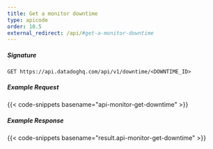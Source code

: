 ```yaml
---
title: Get a monitor downtime
type: apicode
order: 10.5
external_redirect: /api/#get-a-monitor-downtime
---
```


##### Signature
`GET https://api.datadoghq.com/api/v1/downtime/<DOWNTIME_ID>`
##### Example Request
{{< code-snippets basename="api-monitor-get-downtime" >}}
##### Example Response
{{< code-snippets basename="result.api-monitor-get-downtime" >}}

